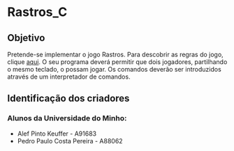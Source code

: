 # Rastros_C

## Objetivo
  Pretende-se implementar o jogo Rastros. Para descobrir as regras do jogo, clique [aqui](http://ludicum.org/jogos/abstr/rastros/ludus-jogos-rastros.pdf/view). O seu programa deverá permitir que dois jogadores, partilhando o mesmo teclado, o possam jogar. Os comandos deverão ser introduzidos através de um interpretador de comandos.

## Identificação dos criadores
### Alunos da Universidade do Minho:
 * Alef Pinto Keuffer         - A91683
 * Pedro Paulo Costa Pereira  - A88062
